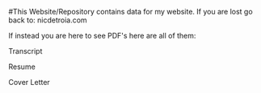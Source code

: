 #This Website/Repository contains data for my website. If you are lost go back to: nicdetroia.com

If instead you are here to see PDF's here are all of them:

Transcript 

Resume

Cover Letter
